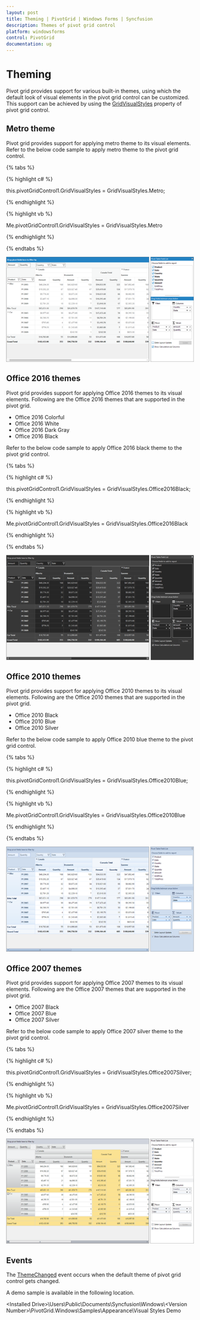 ```yaml
---
layout: post
title: Theming | PivotGrid | Windows Forms | Syncfusion
description: Themes of pivot grid control
platform: windowsforms
control: PivotGrid
documentation: ug
---
```


# Theming

Pivot grid provides support for various built-in themes, using which the default look of visual elements in the pivot grid control can be customized. This support can be achieved by using the [GridVisualStyles](https://help.syncfusion.com/cr/windowsforms/Syncfusion.PivotAnalysis.Windows~Syncfusion.Windows.Forms.PivotAnalysis.PivotGridControl~GridVisualStyles.html) property of pivot grid control.

## Metro theme

Pivot grid provides support for applying metro theme to its visual elements. Refer to the below code sample to apply metro theme to the pivot grid control.

{% tabs %}

{% highlight c# %}

this.pivotGridControl1.GridVisualStyles = GridVisualStyles.Metro;

{% endhighlight %}

{% highlight vb %}

Me.pivotGridControl1.GridVisualStyles = GridVisualStyles.Metro

{% endhighlight %}

{% endtabs %}

![Theming_img1](Theming_images/Theming_img1.png)

## Office 2016 themes

Pivot grid provides support for applying Office 2016 themes to its visual elements. Following are the Office 2016 themes that are supported in the pivot grid.

* Office 2016 Colorful
* Office 2016 White
* Office 2016 Dark Gray
* Office 2016 Black

Refer to the below code sample to apply Office 2016 black theme to the pivot grid control.

{% tabs %}

{% highlight c# %}

this.pivotGridControl1.GridVisualStyles = GridVisualStyles.Office2016Black;

{% endhighlight %}

{% highlight vb %}

Me.pivotGridControl1.GridVisualStyles = GridVisualStyles.Office2016Black

{% endhighlight %}

{% endtabs %}

![Theming_img2](Theming_images/Theming_img2.png)

## Office 2010 themes

Pivot grid provides support for applying Office 2010 themes to its visual elements. Following are the Office 2010 themes that are supported in the pivot grid.

* Office 2010 Black
* Office 2010 Blue
* Office 2010 Silver

Refer to the below code sample to apply Office 2010 blue theme to the pivot grid control.

{% tabs %}

{% highlight c# %}

this.pivotGridControl1.GridVisualStyles = GridVisualStyles.Office2010Blue;

{% endhighlight %}

{% highlight vb %}

Me.pivotGridControl1.GridVisualStyles = GridVisualStyles.Office2010Blue

{% endhighlight %}

{% endtabs %}

![Theming_img3](Theming_images/Theming_img3.png)

## Office 2007 themes

Pivot grid provides support for applying Office 2007 themes to its visual elements. Following are the Office 2007 themes that are supported in the pivot grid.

* Office 2007 Black
* Office 2007 Blue
* Office 2007 Silver

Refer to the below code sample to apply Office 2007 silver theme to the pivot grid control.

{% tabs %}

{% highlight c# %}

this.pivotGridControl1.GridVisualStyles = GridVisualStyles.Office2007Silver;

{% endhighlight %}

{% highlight vb %}

Me.pivotGridControl1.GridVisualStyles = GridVisualStyles.Office2007Silver

{% endhighlight %}

{% endtabs %}

![Theming_img4](Theming_images/Theming_img4.png)

## Events

The [ThemeChanged](https://help.syncfusion.com/cr/windowsforms/Syncfusion.Grid.Windows~Syncfusion.Windows.Forms.Grid.GridControlBase~ThemeChanged_EV.html) event occurs when the default theme of pivot grid control gets changed.

A demo sample is available in the following location.

&lt;Installed Drive&gt;\Users\Public\Documents\Syncfusion\Windows\\&lt;Version Number&gt;\PivotGrid.Windows\Samples\Appearance\Visual Styles Demo